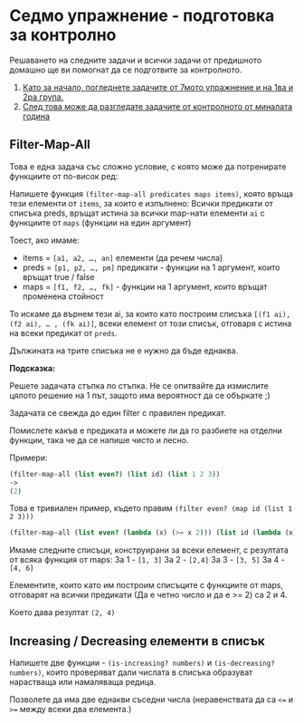 # Седмо упражнение - подготовка за контролно

Решаването на следните задачи и всички задачи от предишното домашно ще ви помогнат да се подготвите за контролното.

1. [Като за начало, погледнете задачите от 7мото упражнение и на 1ва и 2ра група.](https://github.com/fmi/fp2014/tree/master/lab1-2/lab-7)
2. [След това може да разгледате задачите от контролното от миналата година](https://github.com/IvanIvanov/fp2013/tree/master/exams/exam1)

## Filter-Map-All

Това е една задача със сложно условие, с която може да потренирате функциите от по-висок ред:

Напишете функция `(filter-map-all predicates maps items)`, която връща тези елементи от `items`, за които е изпълнено:
Всички предикати от списъкa preds, връщат истина за всички map-нати елементи `аi` с функциите от `maps` (функции на един аргумент)

Тоест, ако имаме:
* items = `[a1, a2, …, an]` елементи (да речем числа)
* preds = `[p1, p2, …, pm]` предикати - функции на 1 аргумент, които връщат true / false
* maps = `[f1, f2, …, fk]` - функции на 1 аргумент, които връщат променена стойност

То искаме да върнем тези ai, за които като построим списъка `[(f1 ai), (f2 ai), … , (fk ai)]`, всеки елемент от този списък, отговаря с истина на всеки предикат от `preds`.

Дължината на трите списъка не е нужно да бъде еднаква.

**Подсказка:**

Решете задачата стъпка по стъпка. Не се опитвайте да измислите цялото решение на 1 път, защото има вероятност да се объркате ;)

Задачата се свежда до един filter с правилен предикат.

Помислете какъв е предиката и можете ли да го разбиете на отделни функции, така че да се напише чисто и лесно.

Примери:
```scheme
(filter-map-all (list even?) (list id) (list 1 2 3))
->
(2)
```

Това е тривиален пример, където правим `(filter even? (map id (list 1 2 3)))`

```scheme
(filter-map-all (list even? (lambda (x) (>= x 2))) (list id (lambda (x) (+ x 2))) (list 1 2 3 4))
```

Имаме следните списъци, конструирани за всеки елемент, с резултата от всяка функция от maps:
За 1 - `[1, 3]`
За 2 - `[2,4]`
За 3 - `[3, 5]`
За 4 - `[4, 6]`

Елементите, които като им построим списъците с функциите от maps, отговарят на всички предикати (Да е четно число и да е >= 2) са 2 и 4.

Което дава резултат `(2, 4)`

## Increasing / Decreasing елементи в списък

Напишете две функции - `(is-increasing? numbers)` и `(is-decreasing? numbers)`, които проверяват дали числата в списъка образуват нарастваща или намаляваща редица.

Позволете да има две еднакви съседни числа (неравенствата да са `<=` и `>=` между всеки два елемента.)
